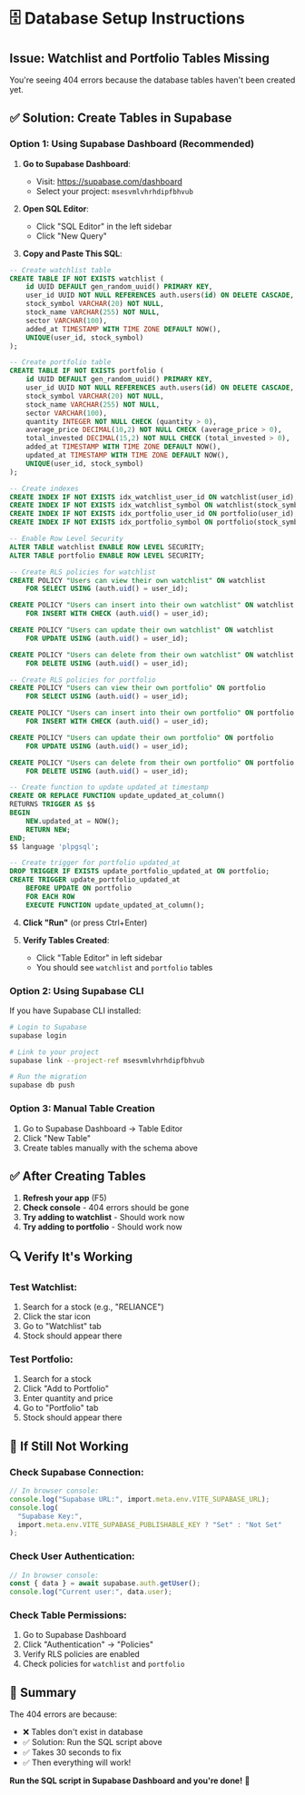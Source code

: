 # 🗄️ Database Setup Instructions

## Issue: Watchlist and Portfolio Tables Missing

You're seeing 404 errors because the database tables haven't been created yet.

## ✅ Solution: Create Tables in Supabase

### **Option 1: Using Supabase Dashboard (Recommended)**

1. **Go to Supabase Dashboard**:

   - Visit: https://supabase.com/dashboard
   - Select your project: `msesvmlvhrhdipfbhvub`

2. **Open SQL Editor**:

   - Click "SQL Editor" in the left sidebar
   - Click "New Query"

3. **Copy and Paste This SQL**:

```sql
-- Create watchlist table
CREATE TABLE IF NOT EXISTS watchlist (
    id UUID DEFAULT gen_random_uuid() PRIMARY KEY,
    user_id UUID NOT NULL REFERENCES auth.users(id) ON DELETE CASCADE,
    stock_symbol VARCHAR(20) NOT NULL,
    stock_name VARCHAR(255) NOT NULL,
    sector VARCHAR(100),
    added_at TIMESTAMP WITH TIME ZONE DEFAULT NOW(),
    UNIQUE(user_id, stock_symbol)
);

-- Create portfolio table
CREATE TABLE IF NOT EXISTS portfolio (
    id UUID DEFAULT gen_random_uuid() PRIMARY KEY,
    user_id UUID NOT NULL REFERENCES auth.users(id) ON DELETE CASCADE,
    stock_symbol VARCHAR(20) NOT NULL,
    stock_name VARCHAR(255) NOT NULL,
    sector VARCHAR(100),
    quantity INTEGER NOT NULL CHECK (quantity > 0),
    average_price DECIMAL(10,2) NOT NULL CHECK (average_price > 0),
    total_invested DECIMAL(15,2) NOT NULL CHECK (total_invested > 0),
    added_at TIMESTAMP WITH TIME ZONE DEFAULT NOW(),
    updated_at TIMESTAMP WITH TIME ZONE DEFAULT NOW(),
    UNIQUE(user_id, stock_symbol)
);

-- Create indexes
CREATE INDEX IF NOT EXISTS idx_watchlist_user_id ON watchlist(user_id);
CREATE INDEX IF NOT EXISTS idx_watchlist_symbol ON watchlist(stock_symbol);
CREATE INDEX IF NOT EXISTS idx_portfolio_user_id ON portfolio(user_id);
CREATE INDEX IF NOT EXISTS idx_portfolio_symbol ON portfolio(stock_symbol);

-- Enable Row Level Security
ALTER TABLE watchlist ENABLE ROW LEVEL SECURITY;
ALTER TABLE portfolio ENABLE ROW LEVEL SECURITY;

-- Create RLS policies for watchlist
CREATE POLICY "Users can view their own watchlist" ON watchlist
    FOR SELECT USING (auth.uid() = user_id);

CREATE POLICY "Users can insert into their own watchlist" ON watchlist
    FOR INSERT WITH CHECK (auth.uid() = user_id);

CREATE POLICY "Users can update their own watchlist" ON watchlist
    FOR UPDATE USING (auth.uid() = user_id);

CREATE POLICY "Users can delete from their own watchlist" ON watchlist
    FOR DELETE USING (auth.uid() = user_id);

-- Create RLS policies for portfolio
CREATE POLICY "Users can view their own portfolio" ON portfolio
    FOR SELECT USING (auth.uid() = user_id);

CREATE POLICY "Users can insert into their own portfolio" ON portfolio
    FOR INSERT WITH CHECK (auth.uid() = user_id);

CREATE POLICY "Users can update their own portfolio" ON portfolio
    FOR UPDATE USING (auth.uid() = user_id);

CREATE POLICY "Users can delete from their own portfolio" ON portfolio
    FOR DELETE USING (auth.uid() = user_id);

-- Create function to update updated_at timestamp
CREATE OR REPLACE FUNCTION update_updated_at_column()
RETURNS TRIGGER AS $$
BEGIN
    NEW.updated_at = NOW();
    RETURN NEW;
END;
$$ language 'plpgsql';

-- Create trigger for portfolio updated_at
DROP TRIGGER IF EXISTS update_portfolio_updated_at ON portfolio;
CREATE TRIGGER update_portfolio_updated_at
    BEFORE UPDATE ON portfolio
    FOR EACH ROW
    EXECUTE FUNCTION update_updated_at_column();
```

4. **Click "Run"** (or press Ctrl+Enter)

5. **Verify Tables Created**:
   - Click "Table Editor" in left sidebar
   - You should see `watchlist` and `portfolio` tables

### **Option 2: Using Supabase CLI**

If you have Supabase CLI installed:

```bash
# Login to Supabase
supabase login

# Link to your project
supabase link --project-ref msesvmlvhrhdipfbhvub

# Run the migration
supabase db push
```

### **Option 3: Manual Table Creation**

1. Go to Supabase Dashboard → Table Editor
2. Click "New Table"
3. Create tables manually with the schema above

## ✅ After Creating Tables

1. **Refresh your app** (F5)
2. **Check console** - 404 errors should be gone
3. **Try adding to watchlist** - Should work now
4. **Try adding to portfolio** - Should work now

## 🔍 Verify It's Working

### Test Watchlist:

1. Search for a stock (e.g., "RELIANCE")
2. Click the star icon
3. Go to "Watchlist" tab
4. Stock should appear there

### Test Portfolio:

1. Search for a stock
2. Click "Add to Portfolio"
3. Enter quantity and price
4. Go to "Portfolio" tab
5. Stock should appear there

## 🐛 If Still Not Working

### Check Supabase Connection:

```typescript
// In browser console:
console.log("Supabase URL:", import.meta.env.VITE_SUPABASE_URL);
console.log(
  "Supabase Key:",
  import.meta.env.VITE_SUPABASE_PUBLISHABLE_KEY ? "Set" : "Not Set"
);
```

### Check User Authentication:

```typescript
// In browser console:
const { data } = await supabase.auth.getUser();
console.log("Current user:", data.user);
```

### Check Table Permissions:

1. Go to Supabase Dashboard
2. Click "Authentication" → "Policies"
3. Verify RLS policies are enabled
4. Check policies for `watchlist` and `portfolio`

## 📝 Summary

The 404 errors are because:

- ❌ Tables don't exist in database
- ✅ Solution: Run the SQL script above
- ✅ Takes 30 seconds to fix
- ✅ Then everything will work!

**Run the SQL script in Supabase Dashboard and you're done!** 🚀
